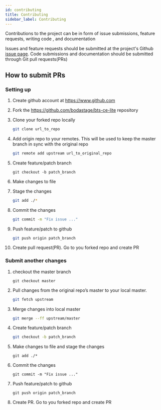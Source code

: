 ```yaml
---
id: contributing
title: Contributing
sidebar_label: Contributing
---
```


Contributions to the project can be in form of issue submissions, feature requests, writing code , and documentation

Issues and feature requests should be submitted at the project's Github [issue page](https://github.com/bodastage/bts-ce-lite/issues). Code 
submissions and documentation should be submitted through Git pull requests(PRs)

## How to submit PRs

### Setting up

1. Create github account at https://www.github.com
2. Fork the https://github.com/bodastage/bts-ce-lite repository
3. Clone your forked repo locally
	```bash
	git clone url_to_repo
	```
4. Add origin repo to your remotes. This will be used to keep the master branch in sync with the original repo
	```bash
	git remote add upstream url_to_original_repo
	```
5. Create feature/patch branch
	```
	git checkout -b patch_branch
	```
6. Make changes to file

7. Stage the changes
	```bash
	git add ./*
	```
8. Commit the changes
	```bash
	git commit -m "Fix issue ..."
	```
9. Push feature/patch to github
	```bash
	git push origin patch_branch
	```
10. Create pull request(PR). Go to you forked repo and create PR

### Submit another changes

1. checkout the master branch
	```
	git checkout master
	```
2. Pull changes from the original repo’s master to your local master.
	```bash
	git fetch upstream
	```
3. Merge changes into local master
	```bash
	git merge --ff upstream/master
	```
4. Create feature/patch branch
	```bash
	git checkout -b patch_branch
	```
5. Make changes to file and stage the changes
	```
	git add ./*
	```
6. Commit the changes
	```
	git commit -m "Fix issue ..."
	```
7. Push feature/patch to github
	```
	git push origin patch_branch
	```
8. Create PR. Go to you forked repo and create PR